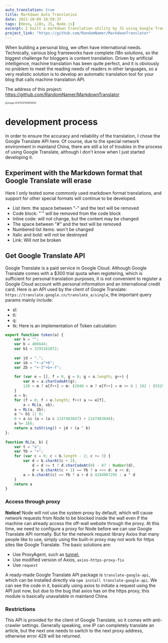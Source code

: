 ```yaml
---
auto_translation: true
title: Markdown Auto Translation
date: 2021-10-09 18:59:37
tags: [Hexo, i18n, JS, Node.js]
excerpt: I built a markdown translation utility by JS using Google Translation API.
project_link: "https://github.com/RandomNamer/MarkdownTranslator"
---
```


When building a personal blog, we often have international needs. Technically, various blog frameworks have complete i18n solutions, so the biggest challenge for bloggers is content translation. Driven by artificial intelligence, machine translation has been quite perfect, and it is obviously no problem to meet the reading needs of readers in other languages, so a very realistic solution is to develop an automatic translation tool for your blog that calls machine translation API.

The address of this project: https://github.com/RandomNamer/MarkdownTranslator

<img src="image-20211012150904830.png" alt="image-20211012150904830" style="zoom:50%;" />

# development process

In order to ensure the accuracy and reliability of the translation, I chose the Google Translate API here. Of course, due to the special network environment in mainland China, there are still a lot of troubles in the process of using Google Translate, although I don't know when I just started developing it.

## Experiment with the Markdown format that Google Translate will erase

Here I only tested some commonly used markdown format translations, and support for other special formats will continue to be developed.

- List item: the space between "-" and the text will be removed
- Code block: "`" will be removed from the code block
- Inline code: will not change, but the content may be changed
- The space between "#" and the text will be removed
- Numbered list items: won't be changed
- Italic and bold: will not be destroyed
- Link: Will not be broken

## Get Google Translate API
Google Translate is a paid service in Google Cloud. Although Google Translate comes with a $300 trial quota when registering, which is sufficient for personal translation purposes, it is not convenient to register a Google Cloud account with personal information and an international credit card. Here is an API used by the client of Google Translate: `https://translate.google.cn/translate_a/single`, the important query params mainly include:
- sl:
- tl:
- q:
- tk:
Here is an implementation of Token calculation:
```JavaScript
export function token(a) {
    var k = "";
    var b = 406644;
    var b1 = 3293161072;
 
    var jd = ".";
    var sb = "+-a^+6";
    var Zb = "+-3^+b+-f";
 
    for (var e = [], f = 0, g = 0; g < a.length; g++) {
        var m = a.charCodeAt(g);
        128 > m ? e[f++] = m: (2048 > m ? e[f++] = m >> 6 | 192 : (55296 == (m & 64512) && g + 1 < a.length && 56320 == (a.charCodeAt(g + 1) & 64512) ? (m = 65536 + ((m & 1023) << 10) + (a.charCodeAt(++g) & 1023), e[f++] = m >> 18 | 240, e[f++] = m >> 12 & 63 | 128) : e[f++] = m >> 12 | 224, e[f++] = m >> 6 & 63 | 128), e[f++] = m & 63 | 128)
    }
    a = b;
    for (f = 0; f < e.length; f++) a += e[f],
        a = RL(a, sb);
    a = RL(a, Zb);
    a ^= b1 || 0;
    0 > a && (a = (a & 2147483647) + 2147483648);
    a %= 1E6;
    return a.toString() + jd + (a ^ b)
};
 
function RL(a, b) {
    var t = "a";
    var Yb = "+";
    for (var c = 0; c < b.length - 2; c += 3) {
        var d = b.charAt(c + 2),
            d = d >= t ? d.charCodeAt(0) - 87 : Number(d),
            d = b.charAt(c + 1) == Yb ? a >>> d: a << d;
        a = b.charAt(c) == Yb ? a + d & 4294967295 : a ^ d
    }
    return a
}
```

### Access through proxy

**Notice!** Node will not use the system proxy by default, which will cause network requests from Node to be blocked inside the wall even if the machine can already access the off-wall website through the proxy. At this time, we need to configure a proxy for Node before we can use Google Translate API normally. But for the network request library Axios that many people like to use, simply using the built-in proxy may not work for https sites like Google Translate. The basic solutions are:

- Use ProxyAgent, such as [tunnel](https://www.npmjs.com/package/tunnel),
- Use modified version of Axios, `axios-https-proxy-fix`
- Use `request`

A ready-made Google Translate API package is `translate-google-api`, which can be installed directly via `npm install translate-google-api`. We can see the code in it, basically using axios to initiate a request using the API just now, but due to the bug that axios has on the https proxy, this module is basically unavailable in mainland China.

### Restrictions

This API is provided for the client of Google Translate, so it comes with anti-crawler settings. Generally speaking, one IP can completely translate an article, but the next one needs to switch to the next proxy address, otherwise error 429 will be returned.



